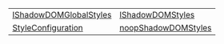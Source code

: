 |                                                                                                     |                                                                                               |
| --------------------------------------------------------------------------------------------------- | --------------------------------------------------------------------------------------------- |
| [IShadowDOMGlobalStyles](/runtime-html/styles/variable/shadow-dom-styles/ishadowdomglobalstyles.md) | [IShadowDOMStyles](/runtime-html/styles/variable/shadow-dom-styles/ishadowdomstyles.md)       |
| [StyleConfiguration](/runtime-html/styles/variable/style-configuration/styleconfiguration.md)       | [noopShadowDOMStyles](/runtime-html/styles/variable/shadow-dom-styles/noopshadowdomstyles.md) |